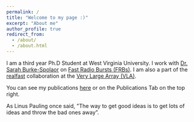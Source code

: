 ```yaml
---
permalink: /
title: "Welcome to my page :)"
excerpt: "About me"
author_profile: true
redirect_from: 
  - /about/
  - /about.html
---
```


I am a third year Ph.D Student at West Virginia University. I work with [Dr. Sarah Burke-Spolaor](https://sarahspolaor.faculty.wvu.edu/) on [Fast Radio Bursts (FRBs)](https://en.wikipedia.org/wiki/Fast_radio_burst). I am also a part of the [realfast](http://realfast.io/about/) collaboration at the [Very Large Array (VLA)](http://www.vla.nrao.edu/).

You can see my publications [here](https://ui.adsabs.harvard.edu/public-libraries/OUKtvXIFR6C-5THj23_Apw) or on the Publications Tab on the top right. 


As Linus Pauling once said, "The way to get good ideas is to get lots of ideas and throw the bad ones away”.
